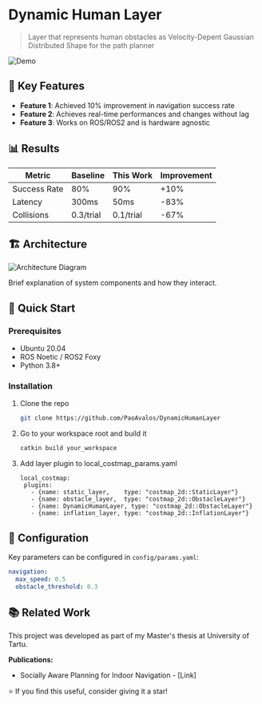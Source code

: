 # Dynamic Human Layer

> Layer that represents human obstacles as Velocity-Depent Gaussian Distributed Shape for the path planner

![Demo](docs/demo.gif)

## 🎯 Key Features

- **Feature 1**: Achieved 10% improvement in navigation success rate 
- **Feature 2**: Achieves real-time performances and changes without lag
- **Feature 3**: Works on ROS/ROS2 and is hardware agnostic

## 📊 Results

| Metric | Baseline | This Work | Improvement |
|--------|----------|-----------|-------------|
| Success Rate | 80% | 90% | +10% |
| Latency | 300ms | 50ms | -83% |
| Collisions | 0.3/trial | 0.1/trial | -67% |

## 🏗️ Architecture

![Architecture Diagram](docs/architecture.png)

Brief explanation of system components and how they interact.

## 🚀 Quick Start

### Prerequisites
- Ubuntu 20.04
- ROS Noetic / ROS2 Foxy
- Python 3.8+

### Installation

1. Clone the repo
   ```sh
   git clone https://github.com/PaoAvalos/DynamicHumanLayer
   ```
2. Go to your workspace root and build it
   ```sh
   catkin build your_workspace
   ```
3. Add layer plugin to local_costmap_params.yaml
   ```
   local_costmap:
    plugins:
      - {name: static_layer,    type: "costmap_2d::StaticLayer"}
      - {name: obstacle_layer,  type: "costmap_2d::ObstacleLayer"}
      - {name: DynamicHumanLayer, type: "costmap_2d::ObstacleLayer"}
      - {name: inflation_layer, type: "costmap_2d::InflationLayer"}

   ```
## 🔧 Configuration

Key parameters can be configured in `config/params.yaml`:
```yaml
navigation:
  max_speed: 0.5
  obstacle_threshold: 0.3
```

## 📚 Related Work

This project was developed as part of my Master's thesis at University of Tartu.

**Publications:**
- Socially Aware Planning for Indoor Navigation - [Link]

⭐ If you find this useful, consider giving it a star!
